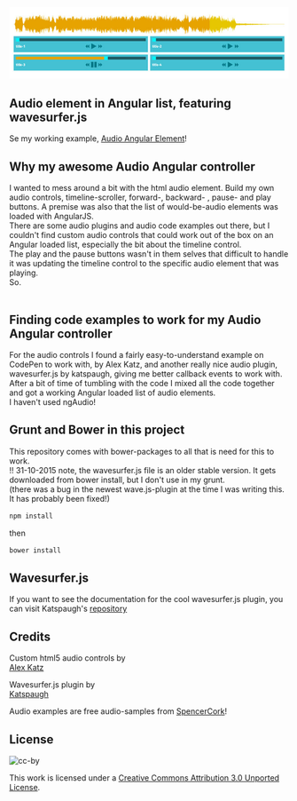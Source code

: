 ![Screenshot](upload/audio-angular-wavesurfer.jpg?raw=true "Screenshot")

## Audio element in Angular list, featuring wavesurfer.js
Se my working example, [Audio Angular Element](http://dimitrigogios.com/code-blocks/audio-angular-wavesurfer/)!

## Why my awesome Audio Angular controller
I wanted to mess around a bit with the html audio element. Build my own audio controls, timeline-scroller, forward-, backward- , pause- and play buttons. A premise was also that the list of would-be-audio elements was loaded with AngularJS.<br />
There are some audio plugins and audio code examples out there, but I couldn't find custom audio controls that could work out of the box on an Angular loaded list, especially the bit about the timeline control.<br/>
The play and the pause buttons wasn't in them selves that difficult to handle it was updating the timeline control to the specific audio element that was playing.<br/>
So.
<br/>
<br/>
## Finding code examples to work for my Audio Angular controller
For the audio controls I found a fairly easy-to-understand example on CodePen to work with, by Alex Katz, and another really nice audio plugin, wavesurfer.js by katspaugh, giving me better callback events to work with.<br/>
After a bit of time of tumbling with the code I mixed all the code together and got a working Angular loaded list of audio elements.<br/>
I haven't used ngAudio!

## Grunt and Bower in this project
This repository comes with bower-packages to all that is need for this to work.<br/>
!! 31-10-2015 note, the wavesurfer.js file is an older stable version. It gets downloaded from bower install, but I don't use in my grunt.<br/>
(there was a bug in the newest wave.js-plugin at the time I was writing this. It has probably been fixed!)
```lisp
npm install
```
then
```lisp
bower install
```

## Wavesurfer.js
If you want to see the documentation for the cool wavesurfer.js plugin, you can visit Katspaugh's [repository](https://github.com/katspaugh/wavesurfer.js/)

## Credits

Custom html5 audio controls by <br/>
[Alex Katz](http://codepen.io/katzkode/pen/Kfgix)

Wavesurfer.js plugin by<br/>
[Katspaugh](https://github.com/katspaugh/wavesurfer.js/)

Audio examples are free audio-samples from [SpencerCork](http://www.spencercork.co.uk/freestuff.html)!

## License

![cc-by](https://i.creativecommons.org/l/by/3.0/88x31.png)

This work is licensed under a
[Creative Commons Attribution 3.0 Unported License](https://creativecommons.org/licenses/by/3.0/deed.en_US).

